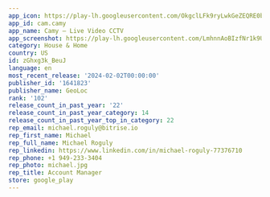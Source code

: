 ```yaml
---
app_icon: https://play-lh.googleusercontent.com/OkgclLFk9ryLwkGeZEQRE0bKgcVCap-__N7-hYnlAbwBXAb6DKybZbA_uOz7nMT3-8U
app_id: cam.camy
app_name: Camy — Live Video CCTV
app_screenshot: https://play-lh.googleusercontent.com/LmhnnAoBIzfNr1k9UUtzkSJf8Na0oNptbdScFQTUa3tnpDZ9-hF4GA9aNkLz0tydsQ8
category: House & Home
country: US
id: zGhxg3k_BeuJ
language: en
most_recent_release: '2024-02-02T00:00:00'
publisher_id: '1641823'
publisher_name: GeoLoc
rank: '102'
release_count_in_past_year: '22'
release_count_in_past_year_category: 14
release_count_in_past_year_top_in_category: 22
rep_email: michael.roguly@bitrise.io
rep_first_name: Michael
rep_full_name: Michael Roguly
rep_linkedin: https://www.linkedin.com/in/michael-roguly-77376710
rep_phone: +1 949-233-3404
rep_photo: michael.jpg
rep_title: Account Manager
store: google_play
---
```

